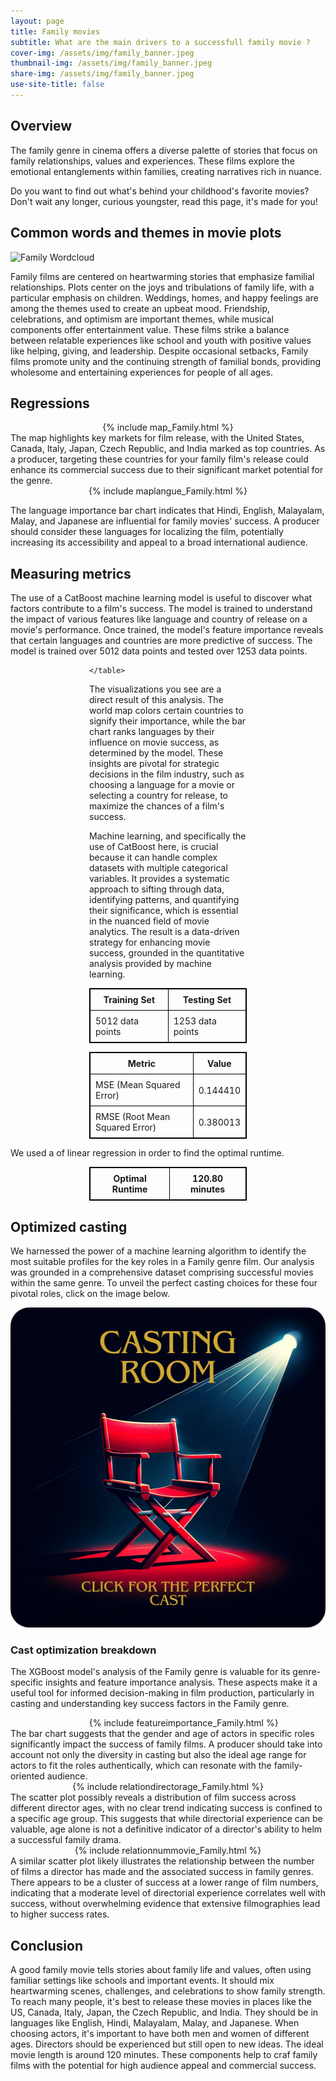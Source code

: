 ```yaml
---
layout: page
title: Family movies
subtitle: What are the main drivers to a successfull family movie ? 
cover-img: /assets/img/family_banner.jpeg
thumbnail-img: /assets/img/family_banner.jpeg
share-img: /assets/img/family_banner.jpeg
use-site-title: false
---
```


  

## Overview

The family genre in cinema offers a diverse palette of stories that focus on family relationships, values and experiences. These films explore the emotional entanglements within families, creating narratives rich in nuance. 

Do you want to find out what's behind your childhood's favorite movies? Don't wait any longer, curious youngster, read this page, it's made for you!

## Common words and themes in movie plots
![Family Wordcloud](/assets/img/wordclouds/empath/Family_wordcloud.png)

Family films are centered on heartwarming stories that emphasize familial relationships. Plots center on the joys and tribulations of family life, with a particular emphasis on children. Weddings, homes, and happy feelings are among the themes used to create an upbeat mood. Friendship, celebrations, and optimism are important themes, while musical components offer entertainment value. These films strike a balance between relatable experiences like school and youth with positive values like helping, giving, and leadership. Despite occasional setbacks, Family films promote unity and the continuing strength of familial bonds, providing wholesome and entertaining experiences for people of all ages.

## Regressions
<div style="width: 100%;display: flex; justify-content: center;">
  {% include map_Family.html %}
</div>
The map highlights key markets for film release, with the United States, Canada, Italy, Japan, Czech Republic, and India marked as top countries. As a producer, targeting these countries for your family film's release could enhance its commercial success due to their significant market potential for the genre.

<div style="width: 100%;display: flex; justify-content: center;">
  {% include maplangue_Family.html %}
</div>

The language importance bar chart indicates that Hindi, English, Malayalam, Malay, and Japanese are influential for family movies' success. A producer should consider these languages for localizing the film, potentially increasing its accessibility and appeal to a broad international audience.

## Measuring metrics

The use of a CatBoost machine learning model is useful to discover what factors contribute to a film's success. The model is trained to understand the impact of various features like language and country of release on a movie's performance. Once trained, the model's feature importance reveals that certain languages and countries are more predictive of success. The model is trained over 5012 data points and tested over 1253 data points.

<div style="margin:auto; width:50%;">
    <table style="width:100%; border: 1px solid black; border-collapse: collapse;">
        <tr style="border: 1px solid black;">
            <th style="border: 1px solid black; padding: 8px;">Training Set</th>
            <th style="border: 1px solid black; padding: 8px;">Testing Set</th>
        </tr>
        <tr style="border: 1px solid black;">
            <td style="border: 1px solid black; padding: 8px;">5012 data points</td>
            <td style="border: 1px solid black; padding: 8px;">1253 data points</td>
        </tr>
        
    </table>
</div>

The visualizations you see are a direct result of this analysis. The world map colors certain countries to signify their importance, while the bar chart ranks languages by their influence on movie success, as determined by the model. These insights are pivotal for strategic decisions in the film industry, such as choosing a language for a movie or selecting a country for release, to maximize the chances of a film's success.

Machine learning, and specifically the use of CatBoost here, is crucial because it can handle complex datasets with multiple categorical variables. It provides a systematic approach to sifting through data, identifying patterns, and quantifying their significance, which is essential in the nuanced field of movie analytics. The result is a data-driven strategy for enhancing movie success, grounded in the quantitative analysis provided by machine learning.

<div style="margin:auto; width:50%;">
    <table style="width:100%; border: 1px solid black; border-collapse: collapse;">
        <tr style="border: 1px solid black;">
            <th style="border: 1px solid black; padding: 8px;">Metric</th>
            <th style="border: 1px solid black; padding: 8px;">Value</th>
        </tr>
        <tr style="border: 1px solid black;">
            <td style="border: 1px solid black; padding: 8px;">MSE (Mean Squared Error)</td>
            <td style="border: 1px solid black; padding: 8px;">0.144410</td>
        </tr>
        <tr style="border: 1px solid black;">
            <td style="border: 1px solid black; padding: 8px;">RMSE (Root Mean Squared Error)</td>
            <td style="border: 1px solid black; padding: 8px;">0.380013</td>
        </tr>
        <!--
        <tr style="border: 1px solid black;">
            <td style="border: 1px solid black; padding: 8px;">R² (R-squared)</td>
            <td style="border: 1px solid black; padding: 8px;">0.009276</td>
        </tr>-->
    </table>
</div>
We used a of linear regression in order to find the optimal runtime.
<div style="width:50%; margin-left: auto; margin-right: auto;">
    <table style="width:100%; border: 1px solid black; border-collapse: collapse;">
        <tr style="border: 1px solid black;">
            <th style="border: 1px solid black; padding: 8px;">Optimal Runtime</th>
            <th style="border: 1px solid black; padding: 8px;">120.80 minutes</th>
        </tr>
    </table>
</div>

## Optimized casting

We harnessed the power of a machine learning algorithm to identify the most suitable profiles for the key roles in a Family genre film. Our analysis was grounded in a comprehensive dataset comprising successful movies within the same genre. To unveil the perfect casting choices for these four pivotal roles, click on the image below.

<div style="width: 100%;display: flex; justify-content: center;">
  <a href="/family_cast.html"><img src="/assets/img/casting.png" alt="cast" style="width:512px;height:512px;border-radius: 30px;"></a>
</div>

### Cast optimization breakdown

The XGBoost model's analysis of the Family genre is valuable for its genre-specific insights and feature importance analysis. These aspects make it a useful tool for informed decision-making in film production, particularly in casting and understanding key success factors in the Family genre.

<div style="width: 110%;display: flex; justify-content: center;">
  {% include featureimportance_Family.html %}
</div>
The bar chart suggests that the gender and age of actors in specific roles significantly impact the success of family films. A producer should take into account not only the diversity in casting but also the ideal age range for actors to fit the roles authentically, which can resonate with the family-oriented audience.

<div style="width: 100%;display: flex; justify-content: center;">
  {% include relationdirectorage_Family.html %}
</div>
The scatter plot possibly reveals a distribution of film success across different director ages, with no clear trend indicating success is confined to a specific age group. This suggests that while directorial experience can be valuable, age alone is not a definitive indicator of a director's ability to helm a successful family drama.
<div style="width: 100%;display: flex; justify-content: center;">
  {% include relationnummovie_Family.html %}
</div>
A similar scatter plot likely illustrates the relationship between the number of films a director has made and the associated success in family genres. There appears to be a cluster of success at a lower range of film numbers, indicating that a moderate level of directorial experience correlates well with success, without overwhelming evidence that extensive filmographies lead to higher success rates.


## Conclusion
A good family movie tells stories about family life and values, often using familiar settings like schools and important events. It should mix heartwarming scenes, challenges, and celebrations to show family strength. To reach many people, it's best to release these movies in places like the US, Canada, Italy, Japan, the Czech Republic, and India. They should be in languages like English, Hindi, Malayalam, Malay, and Japanese. When choosing actors, it's important to have both men and women of different ages. Directors should be experienced but still open to new ideas. The ideal movie length is around 120 minutes. These components help to craf family films with the potential for high audience appeal and commercial success.
    
  
